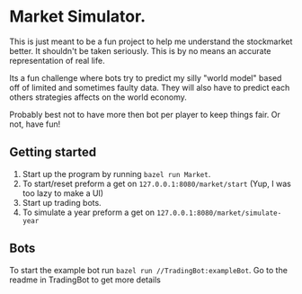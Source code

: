 # Market Simulator.
This is just meant to be a fun project to help me understand the stockmarket better. It shouldn't be taken seriously. 
This is by no means an accurate representation of real life.

Its a fun challenge where bots try to predict my silly "world model" based off of limited and sometimes faulty data. 
They will also have to predict each others strategies affects on the world economy. 

Probably best not to have more then bot per player to keep things fair. Or not, have fun!

## Getting started
1. Start up the program by running `bazel run Market`.
2. To start/reset preform a get on `127.0.0.1:8080/market/start` (Yup, I was too lazy to make a UI)
3. Start up trading bots.
4. To simulate a year preform a get on `127.0.0.1:8080/market/simulate-year`


## Bots
To start the example bot run `bazel run //TradingBot:exampleBot`.
Go to the readme in TradingBot to get more details